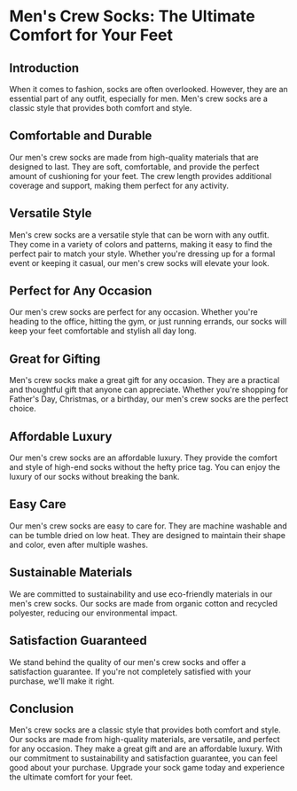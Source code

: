 # Men's Crew Socks: The Ultimate Comfort for Your Feet

## Introduction
When it comes to fashion, socks are often overlooked. However, they are an essential part of any outfit, especially for men. Men's crew socks are a classic style that provides both comfort and style. 

## Comfortable and Durable
Our men's crew socks are made from high-quality materials that are designed to last. They are soft, comfortable, and provide the perfect amount of cushioning for your feet. The crew length provides additional coverage and support, making them perfect for any activity. 

## Versatile Style
Men's crew socks are a versatile style that can be worn with any outfit. They come in a variety of colors and patterns, making it easy to find the perfect pair to match your style. Whether you're dressing up for a formal event or keeping it casual, our men's crew socks will elevate your look. 

## Perfect for Any Occasion
Our men's crew socks are perfect for any occasion. Whether you're heading to the office, hitting the gym, or just running errands, our socks will keep your feet comfortable and stylish all day long. 

## Great for Gifting
Men's crew socks make a great gift for any occasion. They are a practical and thoughtful gift that anyone can appreciate. Whether you're shopping for Father's Day, Christmas, or a birthday, our men's crew socks are the perfect choice. 

## Affordable Luxury
Our men's crew socks are an affordable luxury. They provide the comfort and style of high-end socks without the hefty price tag. You can enjoy the luxury of our socks without breaking the bank. 

## Easy Care
Our men's crew socks are easy to care for. They are machine washable and can be tumble dried on low heat. They are designed to maintain their shape and color, even after multiple washes. 

## Sustainable Materials
We are committed to sustainability and use eco-friendly materials in our men's crew socks. Our socks are made from organic cotton and recycled polyester, reducing our environmental impact. 

## Satisfaction Guaranteed
We stand behind the quality of our men's crew socks and offer a satisfaction guarantee. If you're not completely satisfied with your purchase, we'll make it right. 

## Conclusion
Men's crew socks are a classic style that provides both comfort and style. Our socks are made from high-quality materials, are versatile, and perfect for any occasion. They make a great gift and are an affordable luxury. With our commitment to sustainability and satisfaction guarantee, you can feel good about your purchase. Upgrade your sock game today and experience the ultimate comfort for your feet.